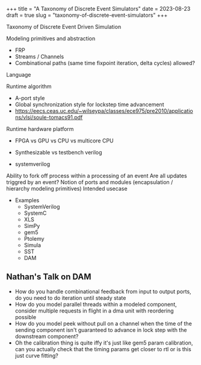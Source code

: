 +++
title = "A Taxonomy of Discrete Event Simulators"
date = 2023-08-23
draft = true
slug = "taxonomy-of-discrete-event-simulators"
+++

Taxonomy of Discrete Event Driven Simulation

Modeling primitives and abstraction
  - FRP
  - Streams / Channels
  - Combinational paths (same time fixpoint iteration, delta cycles) allowed?

Language

Runtime algorithm
  - A-port style
  - Global synchronization style for lockstep time advancement
  - https://eecs.ceas.uc.edu/~wilseypa/classes/ece975/pre2010/applications/vlsi/soule-tomacs91.pdf

Runtime hardware platform
- FPGA vs GPU vs CPU vs multicore CPU

- Synthesizable vs testbench verilog
- systemverilog

Ability to fork off process within a processing of an event
Are all updates triggred by an event?
Notion of ports and modules (encapsulation / hierarchy modeling primitives)
Intended usecase

- Examples
  - SystemVerilog
  - SystemC
  - XLS
  - SimPy
  - gem5
  - Ptolemy
  - Simula
  - SST
  - DAM

## Nathan's Talk on DAM

- How do you handle combinational feedback from input to output ports, do you need to do iteration until steady state
- How do you model parallel threads within a modeled component, consider multiple requests in flight in a dma unit with reordering possible
- How do you model peek without pull on a channel when the time of the sending component isn't guaranteed to advance in lock step with the downstream component?
- Oh the calibration thing is quite iffy it's just like gem5 param calibration, can you actually check that the timing params get closer to rtl or is this just curve fitting?
